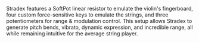 Stradex features a SoftPot linear resistor to emulate the violin's fingerboard, four custom force-sensitive keys to emulate the strings, and three potentiometers for range & modulation control. This setup allows Stradex to generate pitch bends, vibrato, dynamic expression, and incredible range, all while remaining intuitive for the average string player.

